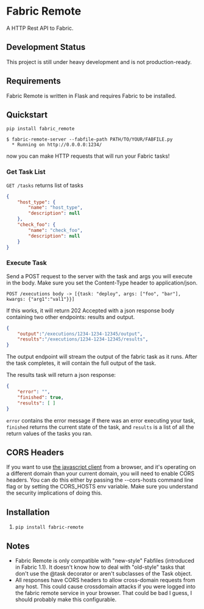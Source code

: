 # Fabric Remote

A HTTP Rest API to Fabric.

## Development Status

This project is still under heavy development and is not production-ready.

## Requirements
Fabric Remote is written in Flask and requires Fabric to be installed.

## Quickstart

```
pip install fabric_remote
```

```
$ fabric-remote-server --fabfile-path PATH/TO/YOUR/FABFILE.py 
  * Running on http://0.0.0.0:1234/
```

now you can make HTTP requests that will run your Fabric tasks!

### Get Task List

`GET /tasks` returns list of tasks

```json
{
    "host_type": {
        "name": "host_type",
        "description": null
    },
    "check_foo": {
        "name": "check_foo",
        "description": null
    }
}
```

### Execute Task

Send a POST request to the server with the task and args you will execute in the body.  Make sure you set the Content-Type header to application/json.  

`POST /executions body -> [{task: "deploy", args: ["foo", "bar"], kwargs: {"arg1":"val1"}}]`

If this works, it will return 202 Accepted with a json response body containing two other endpoints: results and output.  

```json
{
    "output":"/executions/1234-1234-12345/output",
    "results":"/executions/1234-1234-12345/results",
}
```

The output endpoint will stream the output of the fabric task as it runs.  After the task completes, it will contain the full output of the task.

The results task will return a json response:

```json
{
    "error": "",
    "finished": true,
    "results": [ ]
}
```

`error` contains the error message if there was an error executing your task, `finished` returns the current state of the task, and `results` is a list of all the return values of the tasks you ran.

## CORS Headers

If you want to use [the javascript client](https://github.com/kevin1024/fabric-remote-js) from a browser, and it's operating on a different domain than your current domain, you will need to enable CORS headers.  You can do this either by passing the --cors-hosts command line flag or by setting the CORS_HOSTS env variable.  Make sure you understand the security implications of doing this.

## Installation
1. `pip install fabric-remote`

## Notes
 * Fabric Remote is only compatible with "new-style" Fabfiles (introduced in Fabric 1.1).  It doesn't know how to deal with "old-style" tasks that don't use the @task decorator or aren't subclasses of the Task object.
 * All responses have CORS headers to allow cross-domain requests from any host.  This could cause crossdomain attacks if you were logged into the fabric remote service in your browser.  That could be bad I guess, I should probably make this configurable.
